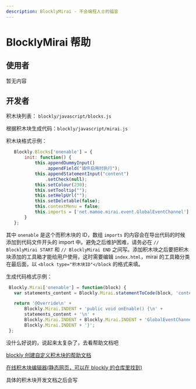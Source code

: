 ```yaml
---
description: BlocklyMirai - 不会编程人士的福音
---
```


# BlocklyMirai 帮助

## 使用者

暂无内容

## 开发者

积木块列表： `blockly/javascript/blocks.js`

根据积木块生成代码：`blockly/javascript/mirai.js`

积木块格式示例：
 ```javascript
	Blockly.Blocks['onenable'] = {
		init: function() {
			this.appendDummyInput()
				.appendField("插件启用时执行");
			this.appendStatementInput("content")
				.setCheck(null);
			this.setColour(230);
			this.setTooltip("");
			this.setHelpUrl("");
			this.setDeletable(false);
 			this.contextMenu = false;
			this.imports = ['net.mamoe.mirai.event.GlobalEventChannel'];
		}
	};
 ```

其中 `onenable` 是这个而积木块的 ID，数组 `imports` 的内容会在导出代码的时候添加到代码文件开头的 import 中。避免之后维护困难，请务必在 `// BlocklyMirai START` 和 `// BlocklyMirai END` 之间写。添加积木块之后要把积木块添加的工具箱才能给用户使用，这时需要编辑 `index.html`，mirai 的工具箱分类在最后面，以 `<block type="积木块ID"</block` 的格式来填。

生成代码格式示例：
 ```javascript
  Blockly.Mirai['onenable'] = function(block) {
    var statements_content = Blockly.Mirai.statementToCode(block, 'content');

    return '@Override\n' +
        Blockly.Mirai.INDENT + 'public void onEnable() {\n' +
        statements_content + '\n' +
        Blockly.Mirai.INDENT + Blockly.Mirai.INDENT + 'GlobalEventChannel.INSTANCE.registerListenerHost(this);\n' +
        Blockly.Mirai.INDENT + '}';
  };
 ```

没什么好说的，说起来太复杂了，去看帮助文档吧

[blockly 创建自定义积木块的帮助文档](https://developers.google.cn/blockly/guides/create-custom-blocks/overview) 

[在线积木块编辑器(静态网页，可以在 blockly 的仓库里找到)](https://google.github.io/blockly/demos/blockfactory)

具体的积木块开发文档之后会写
